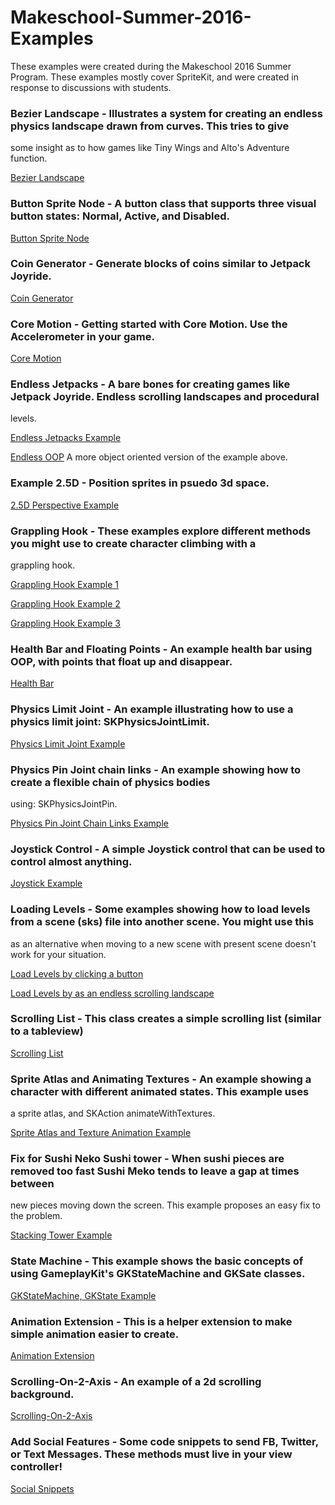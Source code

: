 # Makeschool-Summer-2016-Examples

These examples were created during the Makeschool 2016 Summer Program. These examples mostly cover SpriteKit, and 
were created in response to discussions with students. 

### Bezier Landscape - Illustrates a system for creating an endless physics landscape drawn from curves. This tries to give 
some insight as to how games like Tiny Wings and Alto's Adventure function. 

[Bezier Landscape](https://github.com/soggybag/Bezier-Landscape)

### Button Sprite Node - A button class that supports three visual button states: Normal, Active, and Disabled. 

[Button Sprite Node](https://github.com/soggybag/Button-Sprite)

### Coin Generator - Generate blocks of coins similar to Jetpack Joyride.

[Coin Generator](https://github.com/soggybag/Coin-Generator)

### Core Motion - Getting started with Core Motion. Use the Accelerometer in your game. 

[Core Motion](https://github.com/soggybag/Core-Motion)

### Endless Jetpacks - A bare bones for creating games like Jetpack Joyride. Endless scrolling landscapes and procedural 
levels.

[Endless Jetpacks Example](https://github.com/soggybag/EndlessJetpacks)

[Endless OOP](https://github.com/soggybag/Endless-OOP/tree/master) A more object oriented version of the example above.

### Example 2.5D - Position sprites in psuedo 3d space. 

[2.5D Perspective Example](https://github.com/soggybag/Example-25D)

### Grappling Hook - These examples explore different methods you might use to create character climbing with a 
grappling hook. 

[Grappling Hook Example 1](https://github.com/soggybag/Grappling-Hook)

[Grappling Hook Example 2](https://github.com/soggybag/Grappling-Hook-2)

[Grappling Hook Example 3](https://github.com/soggybag/Grappling-Hook-3)

### Health Bar and Floating Points - An example health bar using OOP, with points that float up and disappear. 

[Health Bar](https://github.com/soggybag/HealthBar/tree/master)

### Physics Limit Joint - An example illustrating how to use a physics limit joint: SKPhysicsJointLimit.

[Physics Limit Joint Example](https://github.com/soggybag/Joint-Limit)

### Physics Pin Joint chain links - An example showing how to create a flexible chain of physics bodies 
using: SKPhysicsJointPin.

[Physics Pin Joint Chain Links Example](https://github.com/soggybag/Joints-Pin-Chain)

### Joystick Control - A simple Joystick control that can be used to control almost anything. 

[Joystick Example](https://github.com/soggybag/Joystick)

### Loading Levels - Some examples showing how to load levels from a scene (sks) file into another scene. You might use this
as an alternative when moving to a new scene with present scene doesn't work for your situation. 

[Load Levels by clicking a button](https://github.com/soggybag/Level-Loader-With-Button)

[Load Levels by as an endless scrolling landscape](https://github.com/soggybag/Load-Levels)

### Scrolling List - This class creates a simple scrolling list (similar to a tableview)

[Scrolling List](https://github.com/soggybag/Scrolling-List/tree/master)

### Sprite Atlas and Animating Textures - An example showing a character with different animated states. This example uses 
a sprite atlas, and SKAction animateWithTextures.

[Sprite Atlas and Texture Animation Example](https://github.com/soggybag/SpriteAtlas)

### Fix for Sushi Neko Sushi tower - When sushi pieces are removed too fast Sushi Meko tends to leave a gap at times between 
new pieces moving down the screen. This example proposes an easy fix to the problem. 

[Stacking Tower Example](https://github.com/soggybag/Stacking-Tower)

### State Machine - This example shows the basic concepts of using GameplayKit's GKStateMachine and GKSate classes. 

[GKStateMachine, GKState Example](https://github.com/soggybag/StateMachine2)

### Animation Extension - This is a helper extension to make simple animation easier to create. 

[Animation Extension](https://github.com/soggybag/Animation-Extension)

### Scrolling-On-2-Axis - An example of a 2d scrolling background. 

[Scrolling-On-2-Axis](https://github.com/soggybag/Scrolling-On-2-Axis)

### Add Social Features - Some code snippets to send FB, Twitter, or Text Messages. These methods must live in your view controller! 

[Social Snippets](https://gist.github.com/soggybag/c83ed5cc91702b5e4c9c)
